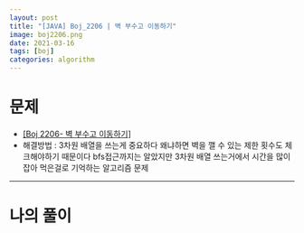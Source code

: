 ```yaml
---
layout: post
title: "[JAVA] Boj_2206 | 벽 부수고 이동하기"
image: boj2206.png
date: 2021-03-16
tags: [boj]
categories: algorithm
---
```


# 문제
- <a href="https://www.acmicpc.net/problem/2206" target="_black" >[Boj 2206- 벽 부수고 이동하기]</a>
- 해결방법 : 3차원 배열을 쓰는게 중요하다 왜냐하면 벽을 깰 수 있는 제한 횟수도 체크해야하기 때문이다 bfs접근까지는 알았지만 3차원 배열 쓰는거에서 시간을 많이 잡아 먹은걸로 기억하는 알고리즘 문제

- - -

# 나의 풀이

<script src="https://gist.github.com/Jisu-Shin/f7e6caf9334de350012e1fdd043e56e8.js"></script>